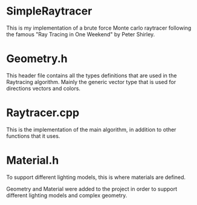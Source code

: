 # SimpleRaytracer

This is my implementation of a brute force Monte carlo raytracer following the famous "Ray Tracing in One Weekend" by Peter Shirley.

# Geometry.h
This header file contains all the types definitions that are used in the Raytracing algorithm. Mainly the generic vector type that
is used for directions vectors and colors.

# Raytracer.cpp
This is the implementation of the main algorithm, in addition to other functions that it uses.

# Material.h
To support different lighting models, this is where materials are defined.

Geometry and Material were added to the project in order to support different lighting models and complex geometry.
